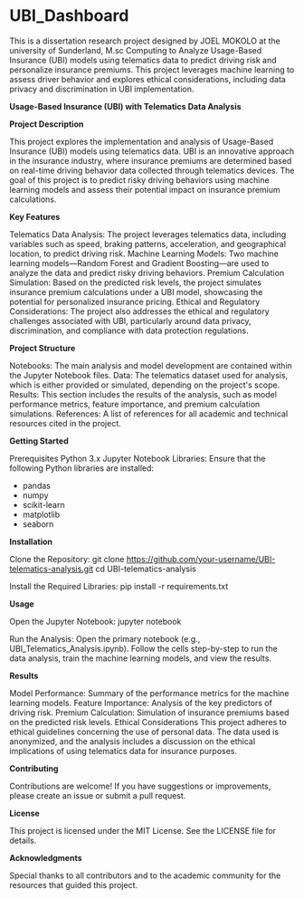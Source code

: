 # UBI_Dashboard
This is a dissertation research project designed by JOEL MOKOLO at the university of Sunderland, M.sc Computing to Analyze Usage-Based Insurance (UBI) models using telematics data to predict driving risk and personalize insurance premiums. This project leverages machine learning to assess driver behavior and explores ethical considerations, including data privacy and discrimination in UBI implementation.

**Usage-Based Insurance (UBI) with Telematics Data Analysis**

**Project Description**

This project explores the implementation and analysis of Usage-Based Insurance (UBI) models using telematics data. UBI is an innovative approach in the insurance industry, where insurance premiums are determined based on real-time driving behavior data collected through telematics devices. The goal of this project is to predict risky driving behaviors using machine learning models and assess their potential impact on insurance premium calculations.

**Key Features**

Telematics Data Analysis: The project leverages telematics data, including variables such as speed, braking patterns, acceleration, and geographical location, to predict driving risk.
Machine Learning Models: Two machine learning models—Random Forest and Gradient Boosting—are used to analyze the data and predict risky driving behaviors.
Premium Calculation Simulation: Based on the predicted risk levels, the project simulates insurance premium calculations under a UBI model, showcasing the potential for personalized insurance pricing.
Ethical and Regulatory Considerations: The project also addresses the ethical and regulatory challenges associated with UBI, particularly around data privacy, discrimination, and compliance with data protection regulations.

**Project Structure**

Notebooks: The main analysis and model development are contained within the Jupyter Notebook files.
Data: The telematics dataset used for analysis, which is either provided or simulated, depending on the project's scope.
Results: This section includes the results of the analysis, such as model performance metrics, feature importance, and premium calculation simulations.
References: A list of references for all academic and technical resources cited in the project.

**Getting Started**

Prerequisites
Python 3.x
Jupyter Notebook
Libraries: Ensure that the following Python libraries are installed:
- pandas
- numpy
- scikit-learn
- matplotlib
- seaborn

**Installation**

Clone the Repository:
git clone https://github.com/your-username/UBI-telematics-analysis.git
cd UBI-telematics-analysis

Install the Required Libraries:
pip install -r requirements.txt

**Usage**

Open the Jupyter Notebook:
jupyter notebook

Run the Analysis:
Open the primary notebook (e.g., UBI_Telematics_Analysis.ipynb).
Follow the cells step-by-step to run the data analysis, train the machine learning models, and view the results.

**Results**

Model Performance: Summary of the performance metrics for the machine learning models.
Feature Importance: Analysis of the key predictors of driving risk.
Premium Calculation: Simulation of insurance premiums based on the predicted risk levels.
Ethical Considerations
This project adheres to ethical guidelines concerning the use of personal data. The data used is anonymized, and the analysis includes a discussion on the ethical implications of using telematics data for insurance purposes.

**Contributing**

Contributions are welcome! If you have suggestions or improvements, please create an issue or submit a pull request.

**License**

This project is licensed under the MIT License. See the LICENSE file for details.

**Acknowledgments**

Special thanks to all contributors and to the academic community for the resources that guided this project.

